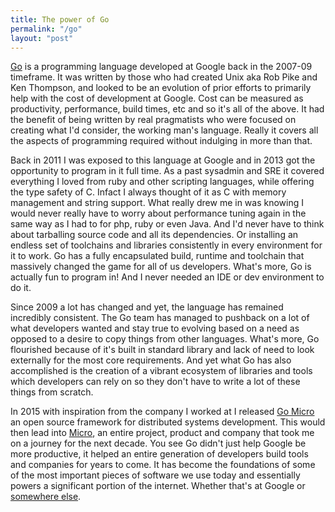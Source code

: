 ```yaml
---
title: The power of Go
permalink: "/go"
layout: "post"
---
```


[Go](https://go.dev) is a programming language developed at Google back in the 2007-09 timeframe. It was written by those who had created Unix aka Rob Pike 
and Ken Thompson, and looked to be an evolution of prior efforts to primarily help with the cost of development at Google. Cost can be measured as 
productivity, performance, build times, etc and so it's all of the above. It had the benefit of being written by real pragmatists who were 
focused on creating what I'd consider, the working man's language. Really it covers all the aspects of programming required without indulging
in more than that.

Back in 2011 I was exposed to this language at Google and in 2013 got the opportunity to program in it full time. As a past sysadmin and SRE it 
covered everything I loved from ruby and other scripting languages, while offering the type safety of C. Infact I always thought of it as C with 
memory management and string support. What really drew me in was knowing I would never really have to worry about performance tuning again in the 
same way as I had to for php, ruby or even Java. And I'd never have to think about tarballing source code and all its dependencies. Or installing 
an endless set of toolchains and libraries consistently in every environment for it to work. Go has a fully encapsulated build, runtime and toolchain 
that massively changed the game for all of us developers. What's more, Go is actually fun to program in! And I never needed an IDE or dev environment to do it.

Since 2009 a lot has changed and yet, the language has remained incredibly consistent. The Go team has managed to pushback on a lot of what developers wanted
and stay true to evolving based on a need as opposed to a desire to copy things from other languages. What's more, Go flourished because of it's
built in standard library and lack of need to look externally for the most core requirements. And yet what Go has also accomplished is the creation 
of a vibrant ecosystem of libraries and tools which developers can rely on so they don't have to write a lot of these things from scratch.

In 2015 with inspiration from the company I worked at I released [Go Micro](https://go-micro.dev) an open source framework for distributed systems 
development. This would then lead into [Micro](https://micro.dev), an entire project, product and company that took me on a journey for the next 
decade. You see Go didn't just help Google be more productive, it helped an entire generation of developers build tools and companies for years 
to come. It has become the foundations of some of the most important pieces of software we use today and essentially powers a significant portion 
of the internet. Whether that's at Google or [somewhere else](https://go.dev/wiki/GoUsers).
